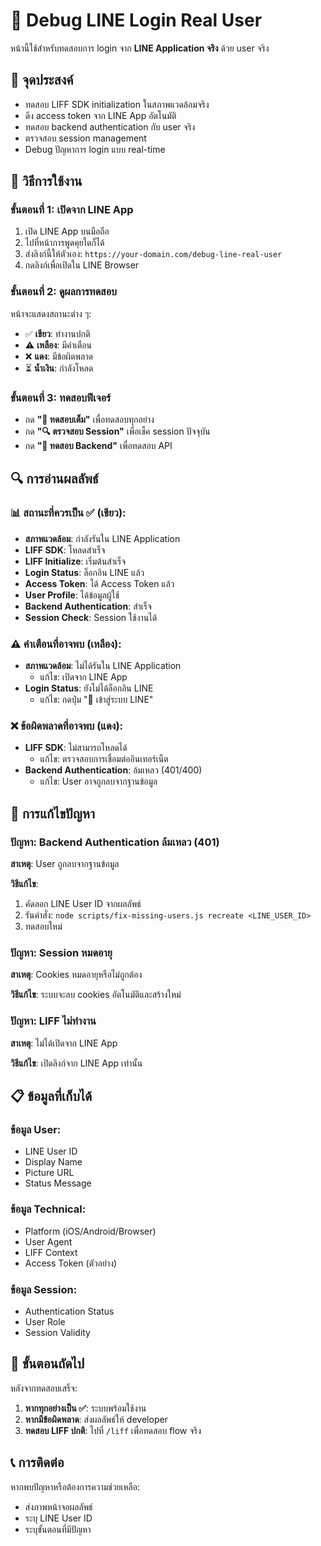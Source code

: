 # 🧪 Debug LINE Login Real User

หน้านี้ใช้สำหรับทดสอบการ login จาก **LINE Application จริง** ด้วย user จริง

## 🎯 จุดประสงค์

- ทดสอบ LIFF SDK initialization ในสภาพแวดล้อมจริง
- ดึง access token จาก LINE App อัตโนมัติ  
- ทดสอบ backend authentication กับ user จริง
- ตรวจสอบ session management
- Debug ปัญหาการ login แบบ real-time

## 📱 วิธีการใช้งาน

### ขั้นตอนที่ 1: เปิดจาก LINE App
1. เปิด LINE App บนมือถือ
2. ไปที่หน้าการพูดคุยใดก็ได้
3. ส่งลิงก์นี้ให้ตัวเอง: `https://your-domain.com/debug-line-real-user`
4. กดลิงก์เพื่อเปิดใน LINE Browser

### ขั้นตอนที่ 2: ดูผลการทดสอบ
หน้าจะแสดงสถานะต่าง ๆ:
- ✅ **เขียว**: ทำงานปกติ
- ⚠️ **เหลือง**: มีคำเตือน
- ❌ **แดง**: มีข้อผิดพลาด
- ⏳ **น้ำเงิน**: กำลังโหลด

### ขั้นตอนที่ 3: ทดสอบฟีเจอร์
- กด **"🚀 ทดสอบเต็ม"** เพื่อทดสอบทุกอย่าง
- กด **"🔍 ตรวจสอบ Session"** เพื่อเช็ค session ปัจจุบัน
- กด **"🧪 ทดสอบ Backend"** เพื่อทดสอบ API

## 🔍 การอ่านผลลัพธ์

### 📊 สถานะที่ควรเป็น ✅ (เขียว):
- **สภาพแวดล้อม**: กำลังรันใน LINE Application
- **LIFF SDK**: โหลดสำเร็จ
- **LIFF Initialize**: เริ่มต้นสำเร็จ
- **Login Status**: ล็อกอิน LINE แล้ว
- **Access Token**: ได้ Access Token แล้ว
- **User Profile**: ได้ข้อมูลผู้ใช้
- **Backend Authentication**: สำเร็จ
- **Session Check**: Session ใช้งานได้

### ⚠️ คำเตือนที่อาจพบ (เหลือง):
- **สภาพแวดล้อม**: ไม่ได้รันใน LINE Application
  - แก้ไข: เปิดจาก LINE App
- **Login Status**: ยังไม่ได้ล็อกอิน LINE
  - แก้ไข: กดปุ่ม "🔐 เข้าสู่ระบบ LINE"

### ❌ ข้อผิดพลาดที่อาจพบ (แดง):
- **LIFF SDK**: ไม่สามารถโหลดได้
  - แก้ไข: ตรวจสอบการเชื่อมต่ออินเทอร์เน็ต
- **Backend Authentication**: ล้มเหลว (401/400)
  - แก้ไข: User อาจถูกลบจากฐานข้อมูล

## 🐛 การแก้ไขปัญหา

### ปัญหา: Backend Authentication ล้มเหลว (401)
**สาเหตุ**: User ถูกลบจากฐานข้อมูล

**วิธีแก้ไข**:
1. คัดลอก LINE User ID จากผลลัพธ์
2. รันคำสั่ง: `node scripts/fix-missing-users.js recreate <LINE_USER_ID>`
3. ทดสอบใหม่

### ปัญหา: Session หมดอายุ
**สาเหตุ**: Cookies หมดอายุหรือไม่ถูกต้อง

**วิธีแก้ไข**: ระบบจะลบ cookies อัตโนมัติและสร้างใหม่

### ปัญหา: LIFF ไม่ทำงาน
**สาเหตุ**: ไม่ได้เปิดจาก LINE App

**วิธีแก้ไข**: เปิดลิงก์จาก LINE App เท่านั้น

## 📋 ข้อมูลที่เก็บได้

### ข้อมูล User:
- LINE User ID
- Display Name  
- Picture URL
- Status Message

### ข้อมูล Technical:
- Platform (iOS/Android/Browser)
- User Agent
- LIFF Context
- Access Token (ตัวอย่าง)

### ข้อมูล Session:
- Authentication Status
- User Role
- Session Validity

## 🚀 ขั้นตอนถัดไป

หลังจากทดสอบเสร็จ:

1. **หากทุกอย่างเป็น ✅**: ระบบพร้อมใช้งาน
2. **หากมีข้อผิดพลาด**: ส่งผลลัพธ์ให้ developer
3. **ทดสอบ LIFF ปกติ**: ไปที่ `/liff` เพื่อทดสอบ flow จริง

## 📞 การติดต่อ

หากพบปัญหาหรือต้องการความช่วยเหลือ:
- ส่งภาพหน้าจอผลลัพธ์
- ระบุ LINE User ID 
- ระบุขั้นตอนที่มีปัญหา 